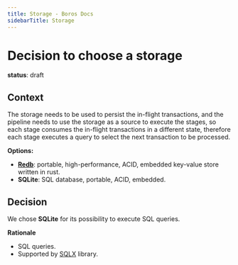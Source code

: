 ```yaml
---
title: Storage - Boros Docs
sidebarTitle: Storage
---
```


# Decision to choose a storage

**status**: draft

## Context

The storage needs to be used to persist the in-flight transactions, and the pipeline needs to use the storage as a source to execute the stages, so each stage consumes the in-flight transactions in a different state, therefore each stage executes a query to select the next transaction to be processed.

**Options:**
  - **[Redb](https://github.com/cberner/redb)**: portable, high-performance, ACID, embedded key-value store written in rust.
  - **SQLite**: SQL database, portable, ACID, embedded.

## Decision

We chose **SQLite** for its possibility to execute SQL queries.

**Rationale**
  - SQL queries.
  - Supported by [SQLX](https://github.com/launchbadge/sqlx) library.

